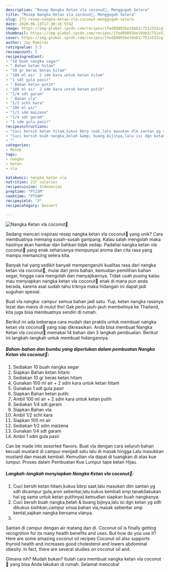 ```yaml
---
description: "Resep Nangka Ketan vla coconut🍂, Menggugah Selera"
title: "Resep Nangka Ketan vla coconut🍂, Menggugah Selera"
slug: 273-resep-nangka-ketan-vla-coconut-menggugah-selera
date: 2020-06-13T17:30:16.974Z
image: https://img-global.cpcdn.com/recipes/1fed89893be19ab3/751x532cq70/nangka-ketan-vla-coconut🍂-foto-resep-utama.jpg
thumbnail: https://img-global.cpcdn.com/recipes/1fed89893be19ab3/751x532cq70/nangka-ketan-vla-coconut🍂-foto-resep-utama.jpg
cover: https://img-global.cpcdn.com/recipes/1fed89893be19ab3/751x532cq70/nangka-ketan-vla-coconut🍂-foto-resep-utama.jpg
author: Jay Ramirez
ratingvalue: 3.5
reviewcount: 5
recipeingredient:
- "10 buah nangka segar"
- " Bahan ketan hitam"
- "10 gr beras ketan hitam"
- "100 ml air  2 sdm kara untuk ketan hitam"
- "1 sdt gula pasir"
- " Bahan ketan putih"
- "100 ml air  2 sdm kara untuk ketan putih"
- "1/4 sdt garam"
- " Bahan vla"
- "1/2 scht kara"
- "100 ml air"
- "1/2 sdm maizena"
- "1/4 sdt garam"
- "1 sdm gula pasir"
recipeinstructions:
- "Cuci bersih ketan hitam,kukus bbrp saat,lalu masukan dlm santan yg sdh dicampur gula,aron sebentar,lalu kukus kembali smp tanak(lakukan hal yg sama untuk ketan putihnya).kemudian siapkan buah nangkanya."
- "Cuci bersih buah nangka,belah &amp; buang bijinya,lalu isi dgn ketan yg sdh dikukus sisihkan,campur smua bahan vla,masak sebentar smp kental,sajikan nangka bersama vlanya."
- ""
categories:
- Resep
tags:
- nangka
- ketan
- vla

katakunci: nangka ketan vla 
nutrition: 237 calories
recipecuisine: Indonesian
preptime: "PT23M"
cooktime: "PT58M"
recipeyield: "3"
recipecategory: Dessert

---
```



![Nangka Ketan vla coconut🍂](https://img-global.cpcdn.com/recipes/1fed89893be19ab3/751x532cq70/nangka-ketan-vla-coconut🍂-foto-resep-utama.jpg)

Sedang mencari inspirasi resep nangka ketan vla coconut🍂 yang unik? Cara membuatnya memang susah-susah gampang. Kalau salah mengolah maka hasilnya akan hambar dan bahkan tidak sedap. Padahal nangka ketan vla coconut🍂 yang enak seharusnya mempunyai aroma dan cita rasa yang mampu memancing selera kita.

Banyak hal yang sedikit banyak mempengaruhi kualitas rasa dari nangka ketan vla coconut🍂, mulai dari jenis bahan, kemudian pemilihan bahan segar, hingga cara mengolah dan menyajikannya. Tidak usah pusing kalau mau menyiapkan nangka ketan vla coconut🍂 enak di mana pun anda berada, karena asal sudah tahu triknya maka hidangan ini dapat jadi suguhan spesial.

Buat vla nangka: campur semua bahan jadi satu. Yup, ketan nangka rasanya lezat dan manis di mulut lho! Gak perlu jauh-jauh membelinya ke Thailand, kita juga bisa membuatnya sendiri di rumah.


Berikut ini ada beberapa cara mudah dan praktis untuk membuat nangka ketan vla coconut🍂 yang siap dikreasikan. Anda bisa membuat Nangka Ketan vla coconut🍂 memakai 14 bahan dan 3 langkah pembuatan. Berikut ini langkah-langkah untuk membuat hidangannya.

<!--inarticleads1-->

##### Bahan-bahan dan bumbu yang diperlukan dalam pembuatan Nangka Ketan vla coconut🍂:

1. Sediakan 10 buah nangka segar
1. Siapkan  Bahan ketan hitam:
1. Sediakan 10 gr beras ketan hitam
1. Gunakan 100 ml air + 2 sdm kara untuk ketan hitam
1. Gunakan 1 sdt gula pasir
1. Siapkan  Bahan ketan putih:
1. Ambil 100 ml air + 2 sdm kara untuk ketan putih
1. Sediakan 1/4 sdt garam
1. Siapkan  Bahan vla:
1. Ambil 1/2 scht kara
1. Siapkan 100 ml air
1. Sediakan 1/2 sdm maizena
1. Gunakan 1/4 sdt garam
1. Ambil 1 sdm gula pasir


Can be made into assorted flavors. Buat vla dengan cara seluruh bahan kecuali mustard di campur menjadi satu lalu di masak hingga Lalu masukkan mustard dan masak kembali. Kemudian vla dapat di tuangkan di atas kue lumpur. Proses dalam Pembuatan Kue Lumpur tape ketan Hijau. 

<!--inarticleads2-->

##### Langkah-langkah menyiapkan Nangka Ketan vla coconut🍂:

1. Cuci bersih ketan hitam,kukus bbrp saat,lalu masukan dlm santan yg sdh dicampur gula,aron sebentar,lalu kukus kembali smp tanak(lakukan hal yg sama untuk ketan putihnya).kemudian siapkan buah nangkanya.
1. Cuci bersih buah nangka,belah &amp; buang bijinya,lalu isi dgn ketan yg sdh dikukus sisihkan,campur smua bahan vla,masak sebentar smp kental,sajikan nangka bersama vlanya.
1. 


Santan di campur dengan air matang dan di. Coconut oil is finally getting recognition for its many health benefits and uses. But how do you use it? Here are some amazing coconut oil recipes Coconut oil also supports thyroid health and increases good cholesterol and lowers abdominal obesity. In fact, there are several studies on coconut oil and. 

Gimana nih? Mudah bukan? Itulah cara membuat nangka ketan vla coconut🍂 yang bisa Anda lakukan di rumah. Selamat mencoba!
